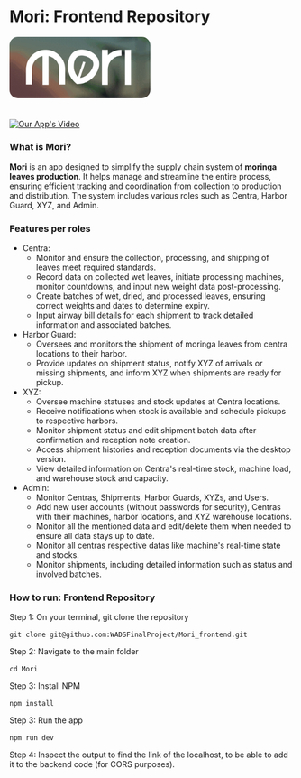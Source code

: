 # Mori: Frontend Repository

<img src="Mori.png" alt="Our App's Video" style="border-radius: 15px; margin-bottom: 20px; width: 250px;">


[![Our App's Video](https://img.shields.io/badge/Our%20App's%20Promo%20Video-Watch-red?logo=youtube)](https://www.youtube.com/watch?v=NWyZfkSVxP8)


### What is Mori?
**Mori** is an app designed to simplify the supply chain system of **moringa leaves production**. It helps manage and streamline the entire process, ensuring efficient tracking and coordination from collection to production and distribution. The system includes various roles such as Centra, Harbor Guard, XYZ, and Admin. 


### Features per roles
 - Centra: 
    - Monitor and ensure the collection, processing, and shipping of leaves meet required standards.
    - Record data on collected wet leaves, initiate processing machines, monitor countdowns, and input new weight data post-processing.
    - Create batches of wet, dried, and processed leaves, ensuring correct weights and dates to determine expiry.
    - Input airway bill details for each shipment to track detailed information and associated batches.
 - Harbor Guard: 
    - Oversees and monitors the shipment of moringa leaves from centra locations to their harbor. 
    - Provide updates on shipment status, notify XYZ of arrivals or missing shipments, and inform XYZ when shipments are ready for pickup.
 - XYZ: 
    - Oversee machine statuses and stock updates at Centra locations.
    - Receive notifications when stock is available and schedule pickups to respective harbors.
    - Monitor shipment status and edit shipment batch data after confirmation and reception note creation.
    - Access shipment histories and reception documents via the desktop version.
    - View detailed information on Centra's real-time stock, machine load, and warehouse stock and capacity.
 - Admin: 
    - Monitor Centras, Shipments, Harbor Guards, XYZs, and Users.
    - Add new user accounts (without passwords for security), Centras with their machines, harbor locations, and XYZ warehouse locations.
    - Monitor all the mentioned data and edit/delete them when needed to ensure all data stays up to date. 
    - Monitor all centras respective datas like machine's real-time state and stocks.
    - Monitor shipments, including detailed information such as status and involved batches.


### How to run: Frontend Repository

Step 1: On your terminal, git clone the repository
```
git clone git@github.com:WADSFinalProject/Mori_frontend.git
```

Step 2: Navigate to the main folder 
```
cd Mori
```

Step 3: Install NPM
```
npm install
```

Step 3: Run the app
```
npm run dev
```

Step 4: Inspect the output to find the link of the localhost, to be able to add it to the backend code (for CORS purposes). 
